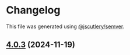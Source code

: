 # Changelog

This file was generated using [@jscutlery/semver](https://github.com/jscutlery/semver).

## [4.0.3](https://github.com/RedHatInsights/frontend-components/compare/@redhat-cloud-services/frontend-components-config-utilities-4.0.2...@redhat-cloud-services/frontend-components-config-utilities-4.0.3) (2024-11-19)
